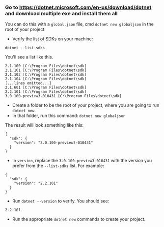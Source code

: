 ### Go to https://dotnet.microsoft.com/en-us/download/dotnet and download multiple exe and install them all

You can do this with a `global.json` file, cmd `dotnet new globaljson` in the root of your project:

-   Verify the list of SDKs on your machine:

```
dotnet --list-sdks
```

You'll see a list like this.

```
2.1.100 [C:\Program Files\dotnet\sdk]
2.1.101 [C:\Program Files\dotnet\sdk]
2.1.103 [C:\Program Files\dotnet\sdk]
2.1.104 [C:\Program Files\dotnet\sdk]
[...lines omitted...]
2.1.601 [C:\Program Files\dotnet\sdk]
2.2.101 [C:\Program Files\dotnet\sdk]
3.0.100-preview3-010431 [C:\Program Files\dotnet\sdk]
```

-   Create a folder to be the root of your project, where you are going to run `dotnet new`.
-   In that folder, run this command: `dotnet new globaljson`

The result will look something like this:

```
{
  "sdk": {
    "version": "3.0.100-preview3-010431"
  }
}
```

-   In `version`, replace the `3.0.100-preview3-010431` with the version you prefer from the `--list-sdks` list. For example:

```
{
  "sdk": {
    "version": "2.2.101"
  }
}
```

-   Run `dotnet --version` to verify. You should see:

```
2.2.101
```

-   Run the appropriate `dotnet new` commands to create your project.
